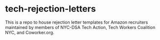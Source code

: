 # tech-rejection-letters
This is a repo to house rejection letter templates for Amazon recruiters maintained by members of NYC-DSA Tech Action, Tech Workers Coalition NYC, and Coworker.org.
